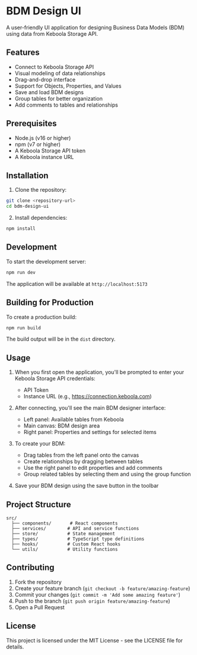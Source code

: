 # BDM Design UI

A user-friendly UI application for designing Business Data Models (BDM) using data from Keboola Storage API.

## Features

- Connect to Keboola Storage API
- Visual modeling of data relationships
- Drag-and-drop interface
- Support for Objects, Properties, and Values
- Save and load BDM designs
- Group tables for better organization
- Add comments to tables and relationships

## Prerequisites

- Node.js (v16 or higher)
- npm (v7 or higher)
- A Keboola Storage API token
- A Keboola instance URL

## Installation

1. Clone the repository:
```bash
git clone <repository-url>
cd bdm-design-ui
```

2. Install dependencies:
```bash
npm install
```

## Development

To start the development server:

```bash
npm run dev
```

The application will be available at `http://localhost:5173`

## Building for Production

To create a production build:

```bash
npm run build
```

The build output will be in the `dist` directory.

## Usage

1. When you first open the application, you'll be prompted to enter your Keboola Storage API credentials:
   - API Token
   - Instance URL (e.g., https://connection.keboola.com)

2. After connecting, you'll see the main BDM designer interface:
   - Left panel: Available tables from Keboola
   - Main canvas: BDM design area
   - Right panel: Properties and settings for selected items

3. To create your BDM:
   - Drag tables from the left panel onto the canvas
   - Create relationships by dragging between tables
   - Use the right panel to edit properties and add comments
   - Group related tables by selecting them and using the group function

4. Save your BDM design using the save button in the toolbar

## Project Structure

```
src/
  ├── components/       # React components
  ├── services/        # API and service functions
  ├── store/           # State management
  ├── types/           # TypeScript type definitions
  ├── hooks/           # Custom React hooks
  └── utils/           # Utility functions
```

## Contributing

1. Fork the repository
2. Create your feature branch (`git checkout -b feature/amazing-feature`)
3. Commit your changes (`git commit -m 'Add some amazing feature'`)
4. Push to the branch (`git push origin feature/amazing-feature`)
5. Open a Pull Request

## License

This project is licensed under the MIT License - see the LICENSE file for details. 